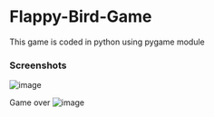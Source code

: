 # Flappy-Bird-Game
This game is coded in python using pygame module

### Screenshots

![image](https://user-images.githubusercontent.com/65129334/123533288-a36b0000-d731-11eb-9490-4cea173bf1d8.png)

Game over
![image](https://user-images.githubusercontent.com/65129334/123533238-4e2eee80-d731-11eb-8fbe-b1e9b29b3216.png)



